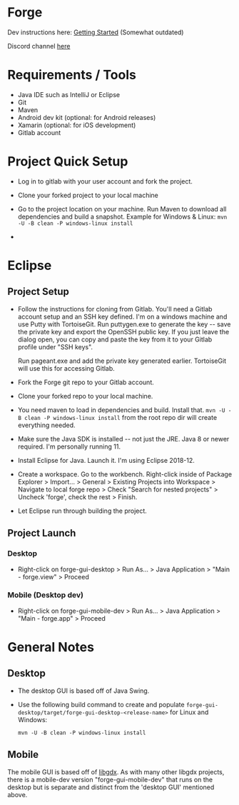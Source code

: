 # Forge

Dev instructions here: [Getting Started](https://www.slightlymagic.net/wiki/Forge:How_to_Get_Started_Developing_Forge) (Somewhat outdated)

Discord channel [here](https://discordapp.com/channels/267367946135928833/267742313390931968)

# Requirements / Tools

- Java IDE such as IntelliJ or Eclipse
- Git
- Maven
- Android dev kit (optional: for Android releases)
- Xamarin (optional: for iOS development)
- Gitlab account

# Project Quick Setup

- Log in to gitlab with your user account and fork the project.

- Clone your forked project to your local machine

- Go to the project location on your machine.  Run Maven to download all dependencies and build a snapshot.  Example for Windows & Linux: `mvn -U -B clean -P windows-linux install`

- 

# Eclipse

## Project Setup

- Follow the instructions for cloning from Gitlab.  You'll need a Gitlab account setup and an SSH key defined.  I'm on a
  windows machine and use Putty with TortoiseGit.  Run puttygen.exe to generate the key -- save the private key and export
  the OpenSSH public key.  If you just leave the dialog open, you can copy and paste the key from it to your Gitlab profile under
  "SSH keys".
   
  Run pageant.exe and add the private key generated earlier.  TortoiseGit will use this for accessing Gitlab.
   
- Fork the Forge git repo to your Gitlab account.

- Clone your forked repo to your local machine.

- You need maven to load in dependencies and build.  Install that. `mvn -U -B clean -P windows-linux install` from the root repo dir will create everything needed.

- Make sure the Java SDK is installed -- not just the JRE.  Java 8 or newer required.  I'm personally running 11.

- Install Eclipse for Java.  Launch it.  I'm using Eclipse 2018-12.

- Create a workspace.  Go to the workbench.  Right-click inside of Package Explorer > Import... > General > Existing Projects into Workspace > Navigate to local forge repo >
  Check "Search for nested projects" > Uncheck 'forge', check the rest > Finish.
  
- Let Eclipse run through building the project.

## Project Launch

### Desktop

- Right-click on forge-gui-desktop > Run As... > Java Application > "Main - forge.view" > Proceed

### Mobile (Desktop dev)

- Right-click on forge-gui-mobile-dev > Run As... > Java Application > "Main - forge.app" > Proceed
  
# General Notes

## Desktop

- The desktop GUI is based off of Java Swing.

- Use the following build command to create and populate `forge-gui-desktop/target/forge-gui-desktop-<release-name>` for Linux and Windows:

    `mvn -U -B clean -P windows-linux install`

## Mobile

The mobile GUI is based off of [libgdx](https://libgdx.badlogicgames.com/).  As with many other libgdx projects, there is a mobile-dev version "forge-gui-mobile-dev" that runs on the desktop but is separate and distinct from the 'desktop GUI' mentioned above.
 
